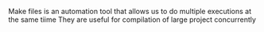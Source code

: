 Make files is an automation tool that allows us to do multiple executions at the same tiime
They are useful for compilation of large project concurrently
